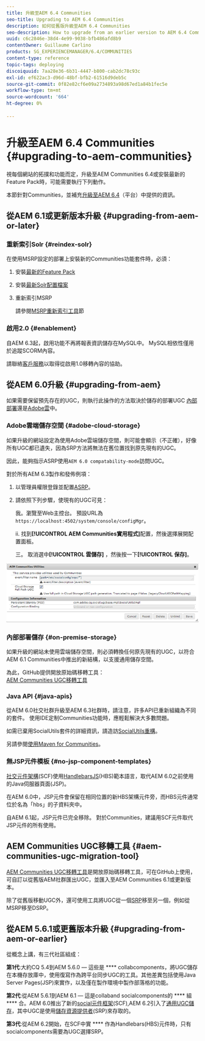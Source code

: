 ```yaml
---
title: 升級至AEM 6.4 Communities
seo-title: Upgrading to AEM 6.4 Communities
description: 如何從舊版升級至AEM 6.4 Communities
seo-description: How to upgrade from an earlier version to AEM 6.4 Communities
uuid: c6c2846e-38d4-4e99-9038-bfb486afd8b9
contentOwner: Guillaume Carlino
products: SG_EXPERIENCEMANAGER/6.4/COMMUNITIES
content-type: reference
topic-tags: deploying
discoiquuid: 7aa28e36-6b31-4447-b800-cab2dc78c93c
exl-id: ef622ac3-d96d-48bf-bfb2-61516d9deb5c
source-git-commit: 0f82e82cf6e09a2734893a98d67ed1a84b1fec5e
workflow-type: tm+mt
source-wordcount: '664'
ht-degree: 0%

---
```


# 升級至AEM 6.4 Communities {#upgrading-to-aem-communities}

視每個網站的拓撲和功能而定，升級至AEM Communities 6.4或安裝最新的Feature Pack時，可能需要執行下列動作。

本節針對Communities，並補充[升級至AEM 6.4](../../help/sites-deploying/upgrade.md)（平台）中提供的資訊。

## 從AEM 6.1或更新版本升級 {#upgrading-from-aem-or-later}

### 重新索引Solr {#reindex-solr}

在使用MSRP設定的部署上安裝新的Communities功能套件時，必須：

1. 安裝[最新的Feature Pack](deploy-communities.md#latestfeaturepack)
2. 安裝[最新Solr配置檔案](msrp.md#upgrading)
3. 重新索引MSRP

   請參閱[MSRP重新索引工具](msrp.md#msrp-reindex-tool)節

### 啟用2.0 {#enablement}

自AEM 6.3起，啟用功能不再將報表資訊儲存在MySQL中。 MySQL相依性僅用於追蹤SCORM內容。

請聯絡[客戶服務](https://helpx.adobe.com/tw/marketing-cloud/contact-support.html)以取得從啟用1.0移轉內容的協助。

## 從AEM 6.0升級 {#upgrading-from-aem}

如果需要保留預先存在的UGC，則執行此操作的方法取決於儲存的部署UGC [內部部署](#on-premise-storage)還是[Adobe雲](#adobe-cloud-storage)中。

### Adobe雲端儲存空間 {#adobe-cloud-storage}

如果升級的網站設定為使用Adobe雲端儲存空間，則可能會顯示（不正確），好像所有UGC都已遺失，因為SRP方法將無法在舊位置找到原先現有的UGC。

因此，能夠指示ASRP使用`AEM 6.0 compatability-mode`訪問UGC。

對於所有AEM 6.3製作和發佈例項：

1. 以管理員權限登錄並配置[ASRP](asrp.md)。
1. 請依照下列步驟，使現有的UGC可見：

   我。瀏覽至Web主控台。 預設URL為
   `https://localhost:4502/system/console/configMgr`。

   ii. 找到&#x200B;**[!UICONTROL AEM Communities實用程式]**&#x200B;配置，然後選擇展開配置面板。

   三。 取消選中&#x200B;**[!UICONTROL 雲儲存]** ，然後按一下&#x200B;**[!UICONTROL 保存]**。

![chlimage_1-126](assets/chlimage_1-126.png)

### 內部部署儲存 {#on-premise-storage}

如果升級的網站未使用雲端儲存空間，則必須轉換任何原先現有的UGC，以符合AEM 6.1 Communities中推出的新結構，以支援通用儲存空間。

為此，GitHub提供開放原始碼移轉工具：\
[AEM Communities UGC移轉工具](https://github.com/Adobe-Marketing-Cloud/communities-ugc-migration)

### Java API {#java-apis}

從AEM 6.0社交社群升級至AEM 6.3社群時，請注意，許多API已重新組織為不同的套件。 使用IDE定制Communities功能時，應輕鬆解決大多數問題。

如需已棄用SocialUtils套件的詳細資訊，請造訪[SocialUtils重構](socialutils.md)。

另請參閱[使用Maven for Communities](maven.md)。

### 無JSP元件模板 {#no-jsp-component-templates}

[社交元件架構](scf.md)(SCF)使用[HandlebarsJS](https://handlebarsjs.com/)(HBS)範本語言，取代AEM 6.0之前使用的Java伺服器頁面(JSP)。

在AEM 6.0中，JSP元件會保留在相同位置的新HBS架構元件旁，而HBS元件通常位於名為「hbs」的子資料夾中。

自AEM 6.1起，JSP元件已完全移除。 對於Communities，建議用SCF元件取代JSP元件的所有使用。

## AEM Communities UGC移轉工具 {#aem-communities-ugc-migration-tool}

[AEM Communities UGC移轉工具](https://github.com/Adobe-Marketing-Cloud/communities-ugc-migration)是開放原始碼移轉工具，可在GitHub上使用，可自訂以從舊版AEM社群匯出UGC，並匯入至AEM Communities 6.1或更新版本。

除了從舊版移動UGC外，還可使用工具將UGC從一個[SRP](working-with-srp.md)移至另一個，例如從MSRP移至DSRP。

## 從AEM 5.6.1或更舊版本升級 {#upgrading-from-aem-or-earlier}

從概念上講，有三代社區組成：

**第1代**:大約CQ 5.4到AEM 5.6.0 — 這些是 **** collabcomponents，將UGC儲存在本機存放庫中，使用復寫作為跨平台同步UGC的工具。其他差異包括使用Java Server Pages(JSP)來實作，以及僅在製作環境中製作部落格的功能。

**第2代**:從AEM 5.6.1到AEM 6.1 — 這是collaband socialcomponents的 **** 組 **** 合。AEM 6.0推出了新的[social元件框架](scf.md)(SCF),AEM 6.2引入了[通用UGC儲存](working-with-srp.md)，其中UGC是使用[儲存資源提供者](srp.md)(SRP)來存取的。

**第3代**:從AEM 6.2開始，在SCF中實 **** 作為Handlebars(HBS)元件時，只有socialcomponents需要為UGC選擇SRP。
